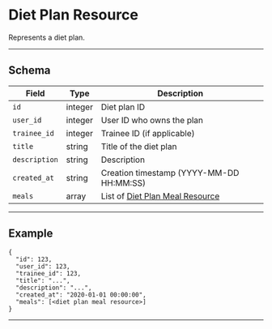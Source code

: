 # Diet Plan Resource

Represents a diet plan.


---

## Schema
| Field         | Type    | Description                                 |
|---------------|---------|---------------------------------------------|
| `id`          | integer | Diet plan ID                                |
| `user_id`     | integer | User ID who owns the plan                   |
| `trainee_id`  | integer | Trainee ID (if applicable)                  |
| `title`       | string  | Title of the diet plan                      |
| `description` | string  | Description                                 |
| `created_at`  | string  | Creation timestamp (YYYY-MM-DD HH:MM:SS)    |
| `meals`       | array   | List of [Diet Plan Meal Resource](meals/diet_plan_meal_resource.md) |

---

## Example
```
{
  "id": 123,
  "user_id": 123,
  "trainee_id": 123,
  "title": "...",
  "description": "...",
  "created_at": "2020-01-01 00:00:00",
  "meals": [<diet plan meal resource>]
}
```

---
